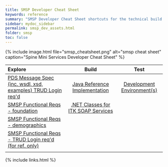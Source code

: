 ```yaml
---
title: SMSP Developer Cheat Sheet
keywords: reference
summary: "SMSP Developer Cheat Sheet shortcuts for the technical build of SMSP clients accessing the web wervice APIs"
sidebar: mydoc_sidebar
permalink: smsp_dev_assets.html
folder: smsp
toc: false
---
```


{% include image.html file="smsp_cheatsheet.png" alt="smsp cheat sheet" caption="Spine Mini Services Developer Cheat Sheet" %}

| Explore| Build | Test |
| :--------- |:-----: |:-----: |
| [PDS Message Spec (inc. wsdl, xsd, examples) TRUD Login req'd ](https://isd.hscic.gov.uk/trud3/user/authenticated/group/41/pack/34/subpack/142/releases) | [Java Reference Implementation](smsp_ref_impl.html)| [Development Environment(s)](smsp_test_environments.html) |
| [SMSP Functional Reqs - foundation](foundations_reqs.html) | [.NET Classes for ITK SOAP Services](http://developer.nhs.uk/downloads-data/net-itk-soap-framework/) |
| [SMSP Functional Reqs - demographics](demographics_reqs.html) | |
| [SMSP Functional Reqs - TRUD Login req'd  (for ref. only)](https://isd.hscic.gov.uk/trud3/user/authenticated/group/41/pack/30/subpack/126/releases) | |
| | |



{% include links.html %}
